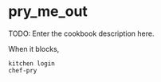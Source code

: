 # pry_me_out

TODO: Enter the cookbook description here.

When it blocks, 

```
kitchen login
chef-pry
```


